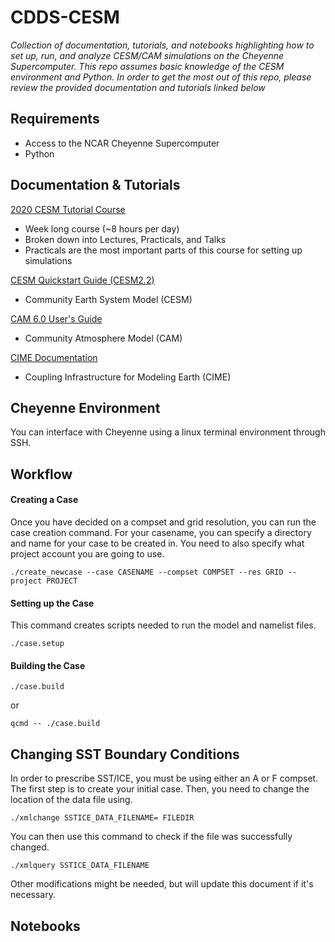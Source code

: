 # CDDS-CESM
 
*Collection of documentation, tutorials, and notebooks highlighting how to set up, run, and analyze CESM/CAM simulations on the Cheyenne Supercomputer. This repo assumes basic knowledge of the CESM environment and Python. In order to get the most out of this repo, please review the provided documentation and tutorials linked below*

## Requirements
- Access to the NCAR Cheyenne Supercomputer
- Python 

## Documentation & Tutorials
[2020 CESM Tutorial Course](https://www.cesm.ucar.edu/events/tutorials/2020/coursework.html)
- Week long course (~8 hours per day)
- Broken down into Lectures, Practicals, and Talks
- Practicals are the most important parts of this course for setting up simulations

[CESM Quickstart Guide (CESM2.2)](https://escomp.github.io/CESM/versions/cesm2.2/html/)
- Community Earth System Model (CESM)

[CAM 6.0 User's Guide](https://ncar.github.io/CAM/doc/build/html/index.html)
- Community Atmosphere Model (CAM)

[CIME Documentation](http://esmci.github.io/cime/versions/master/html/index.html)
- Coupling Infrastructure for Modeling Earth (CIME)

## Cheyenne Environment
You can interface with Cheyenne using a linux terminal environment through SSH.  

## Workflow

#### Creating a Case

Once you have decided on a compset and grid resolution, you can run the case creation command. For your casename, you can specify a directory and name for your case to be created in. You need to also specify what project account you are going to use. 
```
./create_newcase --case CASENAME --compset COMPSET --res GRID --project PROJECT
```

#### Setting up the Case
This command creates scripts needed to run the model and namelist files. 

```
./case.setup
```

#### Building the Case

```
./case.build
```
or
```
qcmd -- ./case.build
```


## Changing SST Boundary Conditions
In order to prescribe SST/ICE, you must be using either an A or F compset. The first step is to create your initial case. Then, you need to change the location of the data file using.
```
./xmlchange SSTICE_DATA_FILENAME= FILEDIR
```
You can then use this command to check if the file was successfully changed. 
```
./xmlquery SSTICE_DATA_FILENAME
```

Other modifications might be needed, but will update this document if it's necessary.

## Notebooks



